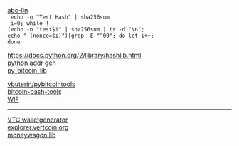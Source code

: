 <a href=http://www.abclinuxu.cz/clanky/decentralizovana-kryptomena-bitcoin>abc-lin</a><br />
<code> echo -n "Test Hash" | sha256sum </code><br>
<code>   i=0; while ! (echo -n "test$i" | sha256sum | tr -d "\n"; echo " (nonce=$i)")|grep -E "^00"; do let i++; done</code><br>


<a href=https://docs.python.org/2/library/hashlib.html>https://docs.python.org/2/library/hashlib.html</a><br>
<a href=https://github.com/weex/addrgen>python addr gen</a><br />
<a href=https://bitcoin.stackexchange.com/questions/8057/how-do-i-get-the-public-bitcoin-address-from-a-given-private-key-in-wallet-impor>py-bitcoin-lib</a><br />

<a href=https://github.com/vbuterin/pybitcointools>vbuterin/pybitcointools</a><br />
<a href=https://github.com/grondilu/bitcoin-bash-tools/blob/master/bitcoin.sh>bitcoin-bash-tools</a><br />
<a href=https://en.bitcoin.it/wiki/Wallet_import_format>WIF</a><br />
<hr />
<a href=https://walletgenerator.net/?currency=Vertcoin>VTC walletgenerator</a><br />
<a href=https://explorer.vertcoin.org/ext/getaddress/VjYdScbpMAC7jbTLAPjNNc1LETayW16SuX>explorer.vertcoin.org</a><br />
<a href=https://github.com/priestc/moneywagon>moneywagon lib</a><br />


